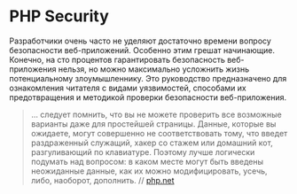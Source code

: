 # PHP Security

Разработчики очень часто не уделяют достаточно времени вопросу безопасности веб-приложений. Особенно этим грешат начинающие. 
Конечно, на сто процентов гарантировать безопасность веб-приложения нельзя, но можно максимально усложнить жизнь потенциальному злоумышленнику. 
Это руководство предназначено для ознакомления читателя с видами уязвимостей, способами их предотвращения и методикой проверки безопасности веб-приложения.

> ... следует помнить, что вы не можете проверить все возможные варианты даже для простейшей страницы. Данные, которые вы ожидаете, могут совершенно не соответствовать тому, что введет раздраженный служащий, хакер со стажем или домашний кот, разгуливающий по клавиатуре. Поэтому лучше логически подумать над вопросом: в каком месте могут быть введены неожиданные данные, как их можно модифицировать, усечь, либо, наоборот, дополнить. // [php.net](php.net)